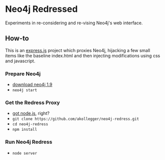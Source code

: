 Neo4j Redressed
===============

Experiments in re-considering and re-vising Neo4j's web interface. 

## How-to

This is an [express.js](http://expressjs.com) project which proxies Neo4j, hijacking
a few small items like the baseline index.html and then injecting modifications
using css and javascript. 

### Prepare Neo4j

- [download neo4j 1.9](http://neo4j.org)
- `neo4j start`

### Get the Redress Proxy

- [got node.js](http://nodejs.org), right?
- `git clone https://github.com/akollegger/neo4j-redress.git`
- `cd neo4j-redress`
- `npm install`

### Run Neo4j Redress

- `node server`